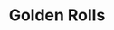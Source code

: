---
layout: place
title: "Golden Rolls"
permalink: /illinois/woodstock/golden-rolls.html
stateAbbr: IL
stateName: Illinois
cityName: Woodstock
seo:
  name: "Golden Rolls"
  type: Restaurant
  links: http://www.goldenrollssushi.com/
description: "Chill Japanese bistro with a bar featuring creative sushi rolls, noodle dishes & teriyaki entrees. Golden Rolls serves delicious sushi in Woodstock, Illinois. Try fresh Japanese dishes for a great dining experience. Available for takeout, delivery, lunch, and dinner."
place_id: ChIJP7v519ZrD4gRHdSJyDJyc1k
photos:
  - name: >-
      places/ChIJP7v519ZrD4gRHdSJyDJyc1k/photos/AeeoHcL7oify-4c3vQwQamS3WU8lP9EkGMivALu05xb6SDGQHYJOG-HRtYKgw3QGI2NFmqngWLEJfvT7e8SbPT8lGQQUp3V_lP_m9BPmZFMBdmfHIyvoQocVTu9ZO-V5QpllrWMsPhumWSbRhHlySAod9_UZFvurrfzZz-RNg2OtZ71I5QauBsqrxt-KI2i4Dya8HoGm8HZiIgbKi_6R_MGWlFJSXk7znyAhjPJP8eTJLfIpz7RZBCNGrTpJ8oLFa8BbhvFAr00Or20zy4wKoM_Xon6STR7eOTnIZxWu1DylAjupiYfQIv1nCUn53igPuR1NcFVRhw8zKeY0xn-hAIVyuI5wKyB1awp-XlUY5L3FxwZx7JbDTSHwMO-KkYtS9Dqo0OWAY8WIc7Z4wflwq3g_Qo96y8NcnCDviH1FAfBracwr3Q
    widthPx: 3024
    heightPx: 4032
    authorAttributions:
      - displayName: Kim Tracy Sandoval
        uri: https://maps.google.com/maps/contrib/111402971100856487407
        photoUri: >-
          https://lh3.googleusercontent.com/a-/ALV-UjUuDAGwstOiNffEbUwXBz7xdQwVRrdQuOEWWFleRK3kts0rF4BiAA=s100-p-k-no-mo
    flagContentUri: >-
      https://www.google.com/local/imagery/report/?cb_client=maps_api_places.places_api&image_key=!1e10!2sCIHM0ogKEICAgICOj5vbNw&hl=en-US
    googleMapsUri: >-
      https://www.google.com/maps/place//data=!3m4!1e2!3m2!1sCIHM0ogKEICAgICOj5vbNw!2e10!4m2!3m1!1s0x880f6bd6d7f9bb3f:0x59737232c889d41d
  - name: >-
      places/ChIJP7v519ZrD4gRHdSJyDJyc1k/photos/AeeoHcJXl7nNn1W8GdraTUm-J536mo5DF5vCGbW5_iuLMlfMCiPaVdsW4OmBBfLZU885VIzHMa93HtboAhvCgc2P7BlkGbUeh3N31SG8ZVAlzQEhHNXpxDkquCsWLCWmTKqDqchiMAKRq7NwgMVPtrIEkm27P3WvB6DZQrh6V1I5TnikDwKVqypTG2piL-iy4BjxzoRRFjU0T14A1y7qRg5Wf8X82mkn8QR1y3yyYMa5RhTL3jl-bAadHPfpkDj3Rzg-iY1XXpPS-HkCsbKkr7yA0pJIroClyUlKNUAsATx1rKcbPA
    widthPx: 640
    heightPx: 480
    authorAttributions:
      - displayName: Golden Rolls
        uri: https://maps.google.com/maps/contrib/104732688354262135286
        photoUri: >-
          https://lh3.googleusercontent.com/a/ACg8ocL8jpTmzOUU94IKGIBHZgj4IYPLO-_wBIbnyhq-ORQ1SFghFg=s100-p-k-no-mo
    flagContentUri: >-
      https://www.google.com/local/imagery/report/?cb_client=maps_api_places.places_api&image_key=!1e10!2sAF1QipO6COtQbRzY9M8Xa0Fqo0TIoz5WDJKSWTZEpoTf&hl=en-US
    googleMapsUri: >-
      https://www.google.com/maps/place//data=!3m4!1e2!3m2!1sAF1QipO6COtQbRzY9M8Xa0Fqo0TIoz5WDJKSWTZEpoTf!2e10!4m2!3m1!1s0x880f6bd6d7f9bb3f:0x59737232c889d41d
  - name: >-
      places/ChIJP7v519ZrD4gRHdSJyDJyc1k/photos/AeeoHcK25VJuQweFlFAtjgdPoUYVu0JtPXOlMPPBcgxQ3B4H7ferdl4poXLHlys2knkj3RtwWaCIAhWGA1ciuBcy7SO8-VDC0rtTBPTTL-BVXGSMQry31z-v-ofFvUC042QVl4hGrqa-vDOahsqnsM7uomaLmGKdqzZfgVORI_n0YoQnjwQM3BzIRUIReyE-JhxunpXKTWyI3dLAcx8efKKCPXMyOsP12_2avJHAUXjzjyvXbaQSHso8NnVnEGt_WTrI7nbGD625EyNFf0Fh7-W1p6cc4iuK9uO_RKaPK3R9yWhCbq2dOTOv6fBjj7VcZ7Y9Rqa1YwE1YjzotHGalzMwDOA28buY85_emLzdUsfajmmvQvl-omBv5QqEOv5ZptMO-cQQO3-mLcDmJBUYd9wNM7Smw4rqDox7Yd2b_VpTKEcIMAI
    widthPx: 4000
    heightPx: 2252
    authorAttributions:
      - displayName: Alexa
        uri: https://maps.google.com/maps/contrib/116979790778515550844
        photoUri: >-
          https://lh3.googleusercontent.com/a-/ALV-UjUxdHHWqjwFpq44zpY6ztri2IIHHqFuJYISTtAfCIDnw0L5Wg4=s100-p-k-no-mo
    flagContentUri: >-
      https://www.google.com/local/imagery/report/?cb_client=maps_api_places.places_api&image_key=!1e10!2sCIHM0ogKEICAgIDNxqKmhwE&hl=en-US
    googleMapsUri: >-
      https://www.google.com/maps/place//data=!3m4!1e2!3m2!1sCIHM0ogKEICAgIDNxqKmhwE!2e10!4m2!3m1!1s0x880f6bd6d7f9bb3f:0x59737232c889d41d
  - name: >-
      places/ChIJP7v519ZrD4gRHdSJyDJyc1k/photos/AeeoHcJkeFRKDynuQHQVh_gcrNZkt5eVRu2UqNlyL65rv2DKrdZpUVXL-WWUZ44xrHqpCb0YP_Rim_iJ2LxwMtbNhFuw_Rp3U7QzRtj9wMbWTXEUGbtymk18jwAnJ_oAOBfsdc4P-OMXIwUYOG5lFNMfpJSkVRwempRmaJqvDR610VqnaeVt8Iiyr1GTLfwy-7u_Whz1zxmU80ip3pe1Go81dWtE2hyoPDgY2ZLECWL0eAdwqiAAFnuVYyBoNUaURlZRyM_pcIHMoMWNUw1fx55dkJ7NXhNChEFjkErRCtO7tNrshNYGau-0vN-WiKPqXdhCxDD8BOj960h2inMBBhfwpuUcohxZSu5WTo3CA0jtTbsj2mkQHooTmazeWpSZdfdGwph1bAF8uNNvvQGyHztiZCf7Wfbi49QH0XquAa6ZfDDC-F98
    widthPx: 4080
    heightPx: 3072
    authorAttributions:
      - displayName: bill p
        uri: https://maps.google.com/maps/contrib/102834569007841463255
        photoUri: >-
          https://lh3.googleusercontent.com/a-/ALV-UjXJ3kVrJLNtGpndbctxOVWS4eHHLroMBxvmytOwrfI3aiYcfesh5A=s100-p-k-no-mo
    flagContentUri: >-
      https://www.google.com/local/imagery/report/?cb_client=maps_api_places.places_api&image_key=!1e10!2sCIHM0ogKEICAgICzybeJmAE&hl=en-US
    googleMapsUri: >-
      https://www.google.com/maps/place//data=!3m4!1e2!3m2!1sCIHM0ogKEICAgICzybeJmAE!2e10!4m2!3m1!1s0x880f6bd6d7f9bb3f:0x59737232c889d41d
  - name: >-
      places/ChIJP7v519ZrD4gRHdSJyDJyc1k/photos/AeeoHcJK2zeRplcKcEh9XSeWkJMtPY8DLqDPA990TgtXFJzb9qmHNsJ-uC0zR5rnQN3e-K3I85LK7HjQwgP3deFsgeS8aV1-lI8Lb30d_NiQZW5cAkAc9aL34OBNy44GAOitzDLUygCx5ysTAqzGtoe3PAUouj4I52IUrB-9kDn9MSGT_DgxbRYMmJVNEZ245NoBKwPAEzBOUTdei2DCNQiYrs_igd92uclHfy6nbfn7o2pWFLX3KX2eb2nMdD1b4fhk7eMwNDNmjhBiTHzZRxkhrXMlaexSyrw1qXBn7lDm4XJx_HaNsFfMRLfU0i6q-GnWU5aLnro45SZBYs_OOiRMRojU6IVEGBHV3Y-k2xjvSVYm-xVib-XR-7AiJ9x3oSntngAYjUN3O7Nr-a9TEtfUpBZYSfEKw1GJhIVgUshyPHQ4CA
    widthPx: 4032
    heightPx: 3024
    authorAttributions:
      - displayName: David Hope
        uri: https://maps.google.com/maps/contrib/114576872237676361953
        photoUri: >-
          https://lh3.googleusercontent.com/a/ACg8ocKAdhERHoCjxs884yX0Ga8ur7t_r9l7PUh7uYAwe4mH_bYgvyc=s100-p-k-no-mo
    flagContentUri: >-
      https://www.google.com/local/imagery/report/?cb_client=maps_api_places.places_api&image_key=!1e10!2sCIHM0ogKEICAgMCwk7vXfw&hl=en-US
    googleMapsUri: >-
      https://www.google.com/maps/place//data=!3m4!1e2!3m2!1sCIHM0ogKEICAgMCwk7vXfw!2e10!4m2!3m1!1s0x880f6bd6d7f9bb3f:0x59737232c889d41d
  - name: >-
      places/ChIJP7v519ZrD4gRHdSJyDJyc1k/photos/AeeoHcI9kdnd9nO_ZZuds1CqrFk3ZU-LHADrirrdbl5NvT0xAYq6XRN-oOWlQoAtLh8SrfQ7w8CEqoteYBKk6-RdkLt0T6ksidZts_Sxe0zVLFoo8AEMTl5kNkvxEQPwF0s2mLsiW0slzoCnl6oazSLRVdExvZzGQnLc0Ok5n3mXCMQAkf4KTxRvCef3hoe7fKZxqaW2AU8IvC-gHjZvVM8-HdJ08SgyftROuK9dqBYuhEF9sPGvxK2Q4Sn3FYTPlp0ASM5YCYRtGUNg-QkaxVadYdCgqB3r7MEB7YQ_gXSH0zVrDmdGGF3xQQRIogNw1Cf9B72RGJJVdiV3MfuIhIU11759-FE42tGLQYePVjkzwoGRARaJ0ZNEKut6oUgOmh0FDCzBLP3XC-AzPgv4Rwzzw0GJ1hGayM2s2qtlMmQZxXP8NBMQ
    widthPx: 3072
    heightPx: 4080
    authorAttributions:
      - displayName: bill p
        uri: https://maps.google.com/maps/contrib/102834569007841463255
        photoUri: >-
          https://lh3.googleusercontent.com/a-/ALV-UjXJ3kVrJLNtGpndbctxOVWS4eHHLroMBxvmytOwrfI3aiYcfesh5A=s100-p-k-no-mo
    flagContentUri: >-
      https://www.google.com/local/imagery/report/?cb_client=maps_api_places.places_api&image_key=!1e10!2sCIHM0ogKEICAgICzybeJ-AE&hl=en-US
    googleMapsUri: >-
      https://www.google.com/maps/place//data=!3m4!1e2!3m2!1sCIHM0ogKEICAgICzybeJ-AE!2e10!4m2!3m1!1s0x880f6bd6d7f9bb3f:0x59737232c889d41d
  - name: >-
      places/ChIJP7v519ZrD4gRHdSJyDJyc1k/photos/AeeoHcJCRInpWbbct0PU_STE2A7lDktPixVwPncs2JZ6JU34aIByI-p8h0DJGzfZiSYNq4vTHSl0s9EBpb2tPR6ncor_kf0XZIQzDrjjJQ40z9OcljYNvZO4q-u1-DFTtPg54WxYL_mG25nBQL7i6NuDo5CVIDSd5SredhklBdQQ9aesYkQVQ30XOFi9OEF5Dx7v7yCMVGuyaor93ptx7NDuEecR5GOHfIhPwTSwOUgZzQYEg1jWppfAD3q33S9nmY5cOvGnCTSLZMPPD59B-byFlooRl3fvNjUfNbwqmuh5BzGWVLToF9ptBC1q6JZLSNHkXwLze3nuPxG3tfDDdXf1BcJoK3wJ9xJkFNUyG8G-AhebMPp8ovQNWDtrhHAsP_gwdYHYk6DgbfOvMGb09ysDSbIbNckJ3rHp3v5IJ21HoDQ
    widthPx: 4032
    heightPx: 1960
    authorAttributions:
      - displayName: hillary szewczyk
        uri: https://maps.google.com/maps/contrib/111016111508613702137
        photoUri: >-
          https://lh3.googleusercontent.com/a-/ALV-UjUjUx7SeEAUwGSWh7xYp6IKoBQkW1VNPxY8Kg80o8SZ-KnXxKQ=s100-p-k-no-mo
    flagContentUri: >-
      https://www.google.com/local/imagery/report/?cb_client=maps_api_places.places_api&image_key=!1e10!2sCIHM0ogKEICAgIDZ9JqpcQ&hl=en-US
    googleMapsUri: >-
      https://www.google.com/maps/place//data=!3m4!1e2!3m2!1sCIHM0ogKEICAgIDZ9JqpcQ!2e10!4m2!3m1!1s0x880f6bd6d7f9bb3f:0x59737232c889d41d
  - name: >-
      places/ChIJP7v519ZrD4gRHdSJyDJyc1k/photos/AeeoHcIdPGyaHKhskNFo_zXuL7-aPJZIRF6pqb_f8JyoPS3uENCw6mzIRuifc46GDEnwfo4hLTQMuZ3kdKhEzlFVDavjk1o1zeiDyvDr85cZTmPiePmtcvAZ5iuKQm8JGqNkAFWnBOdXMdGWcuuEgjOvekG1RPtWC2XuF2i_4mT01wr73huyphJEoh7l1kr_DoeeVJONhWsCRBB14M15EpHBBxCDMxKGhlOlnhdPWRpsM5kTgGNHMsO1u8L5dgiZoGpnNbb9yLisoks5ydPOKtw4Kt6B2XjXxqeza-SFEZH_pxLKb1qXxKyw03CIVDv6gOkkhD2p_FT0cOZ9ZOnqH_ahfqnCmoRlYBmPfNc6eI0hoeoJdWvfqH1EWQk2IjAFIBTwCsx_pADDX-hes1GAktApE7otQehsEc0otQKjDnvV5-zMwSin
    widthPx: 1200
    heightPx: 1600
    authorAttributions:
      - displayName: Elvis Sakalauskas
        uri: https://maps.google.com/maps/contrib/100195708368770995173
        photoUri: >-
          https://lh3.googleusercontent.com/a-/ALV-UjU1_T-C4iXX21zNeY56D8Gns5GlqrZxaHkp83QvwxceG1OYZSw=s100-p-k-no-mo
    flagContentUri: >-
      https://www.google.com/local/imagery/report/?cb_client=maps_api_places.places_api&image_key=!1e10!2sCIHM0ogKEICAgICy3r-E_gE&hl=en-US
    googleMapsUri: >-
      https://www.google.com/maps/place//data=!3m4!1e2!3m2!1sCIHM0ogKEICAgICy3r-E_gE!2e10!4m2!3m1!1s0x880f6bd6d7f9bb3f:0x59737232c889d41d
  - name: >-
      places/ChIJP7v519ZrD4gRHdSJyDJyc1k/photos/AeeoHcK88xsoA3mQlXo0tlKICbOO1ZLsoqoMJ5WAYd9bLQnatVJ6ke1ySPxAGWeGYpPdjWL9ejHFGwLUhcFhjzlnFWZ180o82MytnCynQgdjucAG9UVbZnacw4cSHaZqM96btlNjn-Rwo-70cHCwgPBICXXDrKrdCjb9eiI8CUmR2TQs8YvrzbwY2DA_yO933Vn_8yaGdrNIdyNdQlDON0tS70i2iT0FZ1KRavWTrmuVTGRSoLPfn0Yr6njhGF4iHYingk9ksLYUD6JmEEqiseTj8ZlRyp1rXjKfcX4IjFHFIXkprJMz_F8Ld8OLViUJTsIKGe62zfXHkckv6e5lur0G3bmY77TJdbeHXKsanAsoK5AqpiIlf3DuzVwzDqU2ZGzQHVzNQt45AALq-S-XI-ujOSjUQbq5v9kyq8EIbz5J7ESAaBu8wvZX73nv6xHWTA
    widthPx: 1440
    heightPx: 2560
    authorAttributions:
      - displayName: Lisa B
        uri: https://maps.google.com/maps/contrib/100889671335535458332
        photoUri: >-
          https://lh3.googleusercontent.com/a-/ALV-UjVDOed76WMByWMw8yJXNSAqu2YyTW7FYL7eg44DcgWx8rivxVUqmA=s100-p-k-no-mo
    flagContentUri: >-
      https://www.google.com/local/imagery/report/?cb_client=maps_api_places.places_api&image_key=!1e10!2sCIABIhAGbzzgQAQnAmfEfdkACL_X&hl=en-US
    googleMapsUri: >-
      https://www.google.com/maps/place//data=!3m4!1e2!3m2!1sCIABIhAGbzzgQAQnAmfEfdkACL_X!2e10!4m2!3m1!1s0x880f6bd6d7f9bb3f:0x59737232c889d41d
  - name: >-
      places/ChIJP7v519ZrD4gRHdSJyDJyc1k/photos/AeeoHcJWs5p_SY5jz5iJ9EkPLDwyJLArkfN-Uys568Xftww4OpPW3zH60JoRP050IvAOR4MD-SHhg9Lv4-fF6J7wxUFsbatg0rg8cjBBoctk9EytWX2s4JyXsVtkh6QYKTmsqAW6TjHkEwoueSRYVfGTk8hIvo005LboFjNw29fHCPnJxD84C5CUFK8gEMkM48Ex7oTWe__5_fWK3k5715nW-bYjYrzn6_n9l2m2C7FY7V7S6qWc2dTehpiLfuFk6DyZxqCP1CieFL6S1Fwrt-S6BTSV-qNkt4ZJwm46hv8DARttBptEFyC7aK_ZCAJ4V34q_X8TmNODO-yyr9pszEM4pNTXDfSAGcDq3CKKaSwT9LZIK4RWsZMypGa6PayBYYRK7kHxpyGA2fiJsFMcbaqaoJZUZqQCc6dlHQ1w0rLFiwwGHBJD
    widthPx: 2700
    heightPx: 4800
    authorAttributions:
      - displayName: hillary szewczyk
        uri: https://maps.google.com/maps/contrib/111016111508613702137
        photoUri: >-
          https://lh3.googleusercontent.com/a-/ALV-UjUjUx7SeEAUwGSWh7xYp6IKoBQkW1VNPxY8Kg80o8SZ-KnXxKQ=s100-p-k-no-mo
    flagContentUri: >-
      https://www.google.com/local/imagery/report/?cb_client=maps_api_places.places_api&image_key=!1e10!2sCIHM0ogKEICAgID4lqbg_AE&hl=en-US
    googleMapsUri: >-
      https://www.google.com/maps/place//data=!3m4!1e2!3m2!1sCIHM0ogKEICAgID4lqbg_AE!2e10!4m2!3m1!1s0x880f6bd6d7f9bb3f:0x59737232c889d41d
address: 790 S Eastwood Dr, Woodstock, IL 60098, USA
street: 790 S Eastwood Dr
city: Woodstock
state: IL
zip: '60098'
country: USA
neighborhood: null
latitude: '42.307583'
longitude: '-88.431788'
accessibility_options:
  wheelchairAccessibleParking: true
  wheelchairAccessibleEntrance: true
  wheelchairAccessibleRestroom: true
  wheelchairAccessibleSeating: true
business_status: OPERATIONAL
name: Golden Rolls
google_maps_links:
  directionsUri: >-
    https://www.google.com/maps/dir//''/data=!4m7!4m6!1m1!4e2!1m2!1m1!1s0x880f6bd6d7f9bb3f:0x59737232c889d41d!3e0
  placeUri: https://maps.google.com/?cid=6445621054135718941
  writeAReviewUri: >-
    https://www.google.com/maps/place//data=!4m3!3m2!1s0x880f6bd6d7f9bb3f:0x59737232c889d41d!12e1
  reviewsUri: >-
    https://www.google.com/maps/place//data=!4m4!3m3!1s0x880f6bd6d7f9bb3f:0x59737232c889d41d!9m1!1b1
  photosUri: >-
    https://www.google.com/maps/place//data=!4m3!3m2!1s0x880f6bd6d7f9bb3f:0x59737232c889d41d!10e5
primary_type: Sushi Restaurant
opening_hours:
  regular: null
  current: null
secondary_opening_hours:
  regular:
    weekdayDescriptions: null
    type: null
  current:
    weekdayDescriptions: null
    type: null
phone: (815) 308-5099
price_level: PRICE_LEVEL_MODERATE
price_range: $20 &ndash; $30
rating: '4.6'
rating_count: 329
website: http://www.goldenrollssushi.com/
reviews:
  - name: >-
      places/ChIJP7v519ZrD4gRHdSJyDJyc1k/reviews/ChZDSUhNMG9nS0VJQ0FnSUN6eWJlSmFBEAE
    relativePublishTimeDescription: 10 months ago
    rating: 5
    text:
      text: >-
        Great sushi. I've been to most of the sushi restaurants in McHenry
        county, this place continues to be my favorite for quality. The Maguru
        salad and the peppercorn tuna are my favorite menu options.  Miso soup
        is also better than most. The staff is friendly. Sometimes they don't
        have experienced bar tenders, so I stick to beers when I dine in.
      languageCode: en
    originalText:
      text: >-
        Great sushi. I've been to most of the sushi restaurants in McHenry
        county, this place continues to be my favorite for quality. The Maguru
        salad and the peppercorn tuna are my favorite menu options.  Miso soup
        is also better than most. The staff is friendly. Sometimes they don't
        have experienced bar tenders, so I stick to beers when I dine in.
      languageCode: en
    authorAttribution:
      displayName: bill p
      uri: https://www.google.com/maps/contrib/102834569007841463255/reviews
      photoUri: >-
        https://lh3.googleusercontent.com/a-/ALV-UjXJ3kVrJLNtGpndbctxOVWS4eHHLroMBxvmytOwrfI3aiYcfesh5A=s128-c0x00000000-cc-rp-mo-ba4
    publishTime: '2024-06-03T03:48:06.079259Z'
    flagContentUri: >-
      https://www.google.com/local/review/rap/report?postId=ChZDSUhNMG9nS0VJQ0FnSUN6eWJlSmFBEAE&d=17924085&t=1
    googleMapsUri: >-
      https://www.google.com/maps/reviews/data=!4m6!14m5!1m4!2m3!1sChZDSUhNMG9nS0VJQ0FnSUN6eWJlSmFBEAE!2m1!1s0x880f6bd6d7f9bb3f:0x59737232c889d41d
  - name: >-
      places/ChIJP7v519ZrD4gRHdSJyDJyc1k/reviews/ChdDSUhNMG9nS0VJQ0FnSUNwbDVlTmpBRRAB
    relativePublishTimeDescription: a year ago
    rating: 4
    text:
      text: >-
        𝔾𝕠𝕝𝕕𝕖𝕟 ℝ𝕠𝕝𝕝𝕤 𝕊𝕦𝕤𝕙𝕚 𝔹𝕒𝕣 & 𝔾𝕣𝕚𝕝𝕝

        ⁷⁹⁰ ˢ ᴱᵃˢᵗʷᵒᵒᵈ ᴰʳ, ᵂᵒᵒᵈˢᵗᵒᶜᵏ, ᴵᴸ ⁶⁰⁰⁹⁸

        🆁🅴🆅🅸🅴🆆

        4/5 ⭐️


        𝐃𝐑𝐈𝐍𝐊𝐒: 𝑫𝙞𝒆𝙩 𝘾𝒐𝙠𝒆 (𝙣𝒐 𝒊𝙘𝒆) & 𝘿𝒓. 𝙋𝒆𝙥𝒑𝙚𝒓
        (𝙡𝒊𝙜𝒉𝙩 𝙞𝒄𝙚)

        Served as canned with glasses to pour in ourselves


        𝐒𝐓𝐀𝐑𝐓𝐄𝐑: 𝑮𝙤𝒍𝙙𝒆𝙣 𝙎𝒉𝙧𝒊𝙢𝒑

        3 pieces of shrimp topped with a generous amount of golden sauce atop a
        bed of white rice splashed with soy sauce.


        𝐌𝐀𝐈𝐍:

        𝑪𝙧𝒂𝙗 𝙍𝒂𝙣𝒈𝙤𝒐𝙣 𝙍𝒐𝙡𝒍

        -king crab, cream cheese, masago, green onions -deep fried-topped with
        eel sauce and sriracha

        𝑪𝙧𝒂𝙗 𝘾𝒂𝙠𝒆 𝑹𝙤𝒍𝙡

        -crab cake avocado topped w/masago with garlic cream sauce


        𝐒𝐞𝐫𝐯𝐞𝐫 𝐰𝐚𝐬 𝐲𝐨𝐮𝐧𝐠 (𝐬𝐞𝐞𝐦𝐞𝐝 𝐧𝐞𝐰) 𝐚𝐧𝐝 𝐚 𝐛𝐢𝐭
        𝐧𝐞𝐫𝐯𝐨𝐮𝐬, 𝐛𝐮𝐭 𝐧𝐢𝐜𝐞 𝐚𝐧𝐝 𝐚𝐭𝐭𝐞𝐧𝐭𝐢𝐯𝐞.

        𝐆𝐨𝐥𝐝𝐞𝐧 𝐬𝐚𝐮𝐜𝐞 𝐰𝐚𝐬 𝐝𝐞𝐥𝐢𝐜𝐢𝐨𝐮𝐬 𝐨𝐧 𝐭𝐡𝐞
        𝐬𝐭𝐚𝐫𝐭𝐞𝐫 𝐛𝐮𝐭 𝐒𝐡𝐫𝐢𝐦𝐩 𝐰𝐚𝐬 𝐚 𝐛𝐢𝐭
        𝐜𝐡𝐞𝐰𝐲/𝐨𝐯𝐞𝐫𝐜𝐨𝐨𝐤𝐞𝐝.

        𝐒𝐚𝐯𝐞𝐝 𝐭𝐡𝐞 𝐞𝐱𝐭𝐫𝐚 𝐠𝐨𝐥𝐝𝐞𝐧 𝐬𝐚𝐮𝐜𝐞 𝐚𝐧𝐝 𝐚𝐝𝐝𝐞𝐝
        𝐬𝐨𝐦𝐞 𝐨𝐧 𝐦𝐲 𝐫𝐨𝐥𝐥 (𝐂𝐫𝐚𝐛 𝐑𝐚𝐧𝐠𝐨𝐨𝐧) 𝐚𝐧𝐝 𝐢𝐭 𝐰𝐚𝐬
        𝐝𝐞𝐥𝐢𝐜𝐢𝐨𝐮𝐬!

        𝐈 𝐦𝐢𝐬𝐬𝐞𝐝 𝐭𝐡𝐞 𝐟𝐚𝐜𝐭 𝐭𝐡𝐚𝐭 𝐭𝐡𝐞𝐫𝐞 𝐰𝐚𝐬
        𝐒𝐫𝐢𝐫𝐚𝐜𝐡𝐚 𝐨𝐧 𝐭𝐡𝐞 𝐂𝐫𝐚𝐛 𝐑𝐚𝐧𝐠𝐨𝐨𝐧 𝐑𝐨𝐥𝐥 𝐬𝐨 𝐢𝐭
        𝐰𝐚𝐬 𝐚 𝐛𝐢𝐭 𝐬𝐩𝐢𝐜𝐲 𝐚𝐧𝐝 𝐈 𝐫𝐞𝐚𝐥𝐥𝐲 𝐝𝐨𝐧'𝐭 𝐥𝐢𝐤𝐞
        𝐬𝐩𝐢𝐜𝐲, 𝐛𝐮𝐭 𝐢𝐭 𝐰𝐚𝐬𝐧'𝐭 𝐭𝐞𝐫𝐫𝐢𝐛𝐥𝐲 𝐬𝐩𝐢𝐜𝐲 𝐬𝐨 𝐈
        𝐬𝐭𝐢𝐥𝐥 𝐞𝐧𝐣𝐨𝐲𝐞𝐝 𝐢𝐭. 𝐋𝐨𝐨𝐤𝐢𝐧𝐠 𝐚𝐭 𝐭𝐡𝐞
        𝐝𝐞𝐬𝐜𝐫𝐢𝐩𝐭𝐢𝐨𝐧 𝐨𝐧𝐥𝐢𝐧𝐞, 𝐢𝐭 𝐝𝐢𝐝𝐧'𝐭 𝐦𝐚𝐭𝐜𝐡 𝐭𝐡𝐞
        𝐩𝐚𝐩𝐞𝐫 𝐦𝐞𝐧𝐮 𝐢𝐧 𝐭𝐡𝐞 𝐫𝐞𝐬𝐭𝐚𝐮𝐫𝐚𝐧𝐭 𝐬𝐨 𝐈
        𝐰𝐨𝐧𝐝𝐞𝐫 𝐢𝐟 𝐭𝐡𝐞 𝐒𝐫𝐢𝐫𝐚𝐜𝐡𝐚 𝐰𝐚𝐬 𝐦𝐢𝐬𝐬𝐢𝐧𝐠 𝐨𝐧
        𝐭𝐡𝐞 𝐨𝐧𝐞 𝐢𝐧 𝐭𝐡𝐞 𝐫𝐞𝐬𝐭𝐚𝐮𝐫𝐚𝐧𝐭. 𝐎𝐧𝐥𝐢𝐧𝐞 𝐦𝐞𝐧𝐮
        𝐝𝐨𝐞𝐬𝐧'𝐭 𝐦𝐞𝐧𝐭𝐢𝐨𝐧 𝐭𝐡𝐚𝐭 𝐢𝐭 𝐢𝐬 𝐝𝐞𝐞𝐩 𝐟𝐫𝐢𝐞𝐝,
        𝐛𝐮𝐭 𝐦𝐞𝐧𝐮 𝐢𝐧 𝐫𝐞𝐬𝐭𝐚𝐮𝐫𝐚𝐧𝐭 𝐝𝐢𝐝.

        𝐌𝐲 𝐡𝐮𝐬𝐛𝐚𝐧𝐝 𝐭𝐫𝐢𝐞𝐝 𝐦𝐲 𝐫𝐨𝐥𝐥 𝐚𝐧𝐝 𝐥𝐨𝐯𝐞𝐝 𝐢𝐭!
        𝐒𝐚𝐢𝐝 𝐡𝐞 𝐰𝐨𝐮𝐥𝐝 𝐨𝐫𝐝𝐞𝐫 𝐢𝐭 𝐧𝐞𝐱𝐭 𝐭𝐢𝐦𝐞. 𝐇𝐞
        𝐥𝐢𝐤𝐞𝐬 𝐬𝐩𝐢𝐜𝐲!

        𝐈 𝐚𝐠𝐫𝐞𝐞𝐝 𝐭𝐡𝐚𝐭 𝐭𝐡𝐞 𝐭𝐞𝐱𝐭𝐮𝐫𝐞𝐬 𝐰𝐞𝐫𝐞 𝐠𝐫𝐞𝐚𝐭
        𝐚𝐧𝐝 𝐈 𝐰𝐨𝐮𝐥𝐝 𝐚𝐥𝐬𝐨 𝐠𝐞𝐭 𝐢𝐭 𝐚𝐠𝐚𝐢𝐧, 𝐛𝐮𝐭 𝐰/𝐨
        𝐭𝐡𝐞 𝐒𝐫𝐢𝐫𝐚𝐜𝐡𝐚!

        𝐌𝐲 𝐡𝐮𝐬𝐛𝐚𝐧𝐝 𝐬𝐚𝐢𝐝 𝐡𝐢𝐬 𝐫𝐨𝐥𝐥 (𝐂𝐫𝐚𝐛 𝐂𝐚𝐤𝐞) 𝐰𝐚𝐬
        𝐨𝐤𝐚𝐲, 𝐛𝐮𝐭 𝐧𝐨𝐭 𝐚𝐬 𝐠𝐨𝐨𝐝 𝐚𝐬 𝐦𝐢𝐧𝐞.

        𝐓𝐡𝐞 𝐚𝐦𝐛𝐢𝐞𝐧𝐜𝐞 𝐰𝐚𝐬 𝐧𝐢𝐜𝐞 𝐢𝐧𝐬𝐢𝐝𝐞. 𝐍𝐨𝐭 𝐛𝐮𝐬𝐲,
        𝐛𝐮𝐭 𝐰𝐞 𝐚𝐫𝐫𝐢𝐯𝐞𝐝 𝐚𝐫𝐨𝐮𝐧𝐝 𝟕:𝟑𝟎𝐩𝐦. 𝐓𝐡𝐞
        𝐨𝐮𝐭𝐬𝐢𝐝𝐞 𝐨𝐟 𝐭𝐡𝐞 𝐛𝐮𝐢𝐥𝐝𝐢𝐧𝐠 𝐠𝐚𝐯𝐞 𝐚 "𝐇𝐨𝐥𝐞 𝐢𝐧
        𝐭𝐡𝐞 𝐰𝐚𝐥𝐥" 𝐭𝐲𝐩𝐞 𝐯𝐢𝐛𝐞, 𝐛𝐮𝐭 𝐭𝐡𝐚𝐭 𝐰𝐚𝐬𝐧'𝐭 𝐚𝐧
        𝐢𝐬𝐬𝐮𝐞 𝐚𝐬 𝐭𝐡𝐨𝐬𝐞 𝐚𝐫𝐞 𝐬𝐨𝐦𝐞 𝐨𝐟 𝐭𝐡𝐞 𝐛𝐞𝐬𝐭
        𝐩𝐥𝐚𝐜𝐞𝐬.

        𝐈 𝐰𝐨𝐮𝐥𝐝 𝐡𝐚𝐯𝐞 𝐥𝐨𝐯𝐞𝐝 𝐢𝐭 𝐭𝐨 𝐛𝐞 𝐜𝐥𝐨𝐬𝐞𝐫 𝐭𝐨
        𝐭𝐡𝐞 𝐖𝐨𝐨𝐝𝐬𝐭𝐨𝐜𝐤 𝐬𝐪𝐮𝐚𝐫𝐞 𝐭𝐨 𝐰𝐚𝐥𝐤 𝐚𝐫𝐨𝐮𝐧𝐝
        𝐚𝐟𝐭𝐞𝐫, 𝐛𝐮𝐭 𝐭𝐡𝐚𝐭 𝐝𝐨𝐞𝐬𝐧'𝐭 𝐤𝐞𝐞𝐩 𝐮𝐬 𝐟𝐫𝐨𝐦
        𝐫𝐞𝐭𝐮𝐫𝐧𝐢𝐧𝐠.

        𝐂𝐨𝐬𝐭 𝐨𝐟 𝐟𝐨𝐨𝐝 𝐰𝐚𝐬 𝐚 𝐛𝐢𝐭 𝐡𝐢𝐠𝐡, 𝐛𝐮𝐭 𝐬𝐞𝐞𝐦𝐬 𝐨𝐧
        𝐩𝐚𝐫 𝐰𝐢𝐭𝐡 𝐞𝐯𝐞𝐫𝐲𝐰𝐡𝐞𝐫𝐞 𝐞𝐥𝐬𝐞.

        𝐈 𝐚𝐥𝐫𝐞𝐚𝐝𝐲 𝐚𝐭𝐞 𝐭𝐰𝐨 𝐨𝐟 𝐦𝐲 𝐫𝐨𝐥𝐥𝐬 𝐛𝐞𝐟𝐨𝐫𝐞
        𝐫𝐞𝐦𝐞𝐦𝐛𝐞𝐫𝐢𝐧𝐠 𝐭𝐨 𝐭𝐚𝐤𝐞 𝐚 𝐩𝐢𝐜.

        𝐈 𝐝𝐞𝐟𝐢𝐧𝐢𝐭𝐞𝐥𝐲 𝐬𝐮𝐠𝐠𝐞𝐬𝐭 𝐠𝐢𝐯𝐢𝐧𝐠 𝐭𝐡𝐞𝐦 𝐚 𝐭𝐫𝐲.
      languageCode: en
    originalText:
      text: >-
        𝔾𝕠𝕝𝕕𝕖𝕟 ℝ𝕠𝕝𝕝𝕤 𝕊𝕦𝕤𝕙𝕚 𝔹𝕒𝕣 & 𝔾𝕣𝕚𝕝𝕝

        ⁷⁹⁰ ˢ ᴱᵃˢᵗʷᵒᵒᵈ ᴰʳ, ᵂᵒᵒᵈˢᵗᵒᶜᵏ, ᴵᴸ ⁶⁰⁰⁹⁸

        🆁🅴🆅🅸🅴🆆

        4/5 ⭐️


        𝐃𝐑𝐈𝐍𝐊𝐒: 𝑫𝙞𝒆𝙩 𝘾𝒐𝙠𝒆 (𝙣𝒐 𝒊𝙘𝒆) & 𝘿𝒓. 𝙋𝒆𝙥𝒑𝙚𝒓
        (𝙡𝒊𝙜𝒉𝙩 𝙞𝒄𝙚)

        Served as canned with glasses to pour in ourselves


        𝐒𝐓𝐀𝐑𝐓𝐄𝐑: 𝑮𝙤𝒍𝙙𝒆𝙣 𝙎𝒉𝙧𝒊𝙢𝒑

        3 pieces of shrimp topped with a generous amount of golden sauce atop a
        bed of white rice splashed with soy sauce.


        𝐌𝐀𝐈𝐍:

        𝑪𝙧𝒂𝙗 𝙍𝒂𝙣𝒈𝙤𝒐𝙣 𝙍𝒐𝙡𝒍

        -king crab, cream cheese, masago, green onions -deep fried-topped with
        eel sauce and sriracha

        𝑪𝙧𝒂𝙗 𝘾𝒂𝙠𝒆 𝑹𝙤𝒍𝙡

        -crab cake avocado topped w/masago with garlic cream sauce


        𝐒𝐞𝐫𝐯𝐞𝐫 𝐰𝐚𝐬 𝐲𝐨𝐮𝐧𝐠 (𝐬𝐞𝐞𝐦𝐞𝐝 𝐧𝐞𝐰) 𝐚𝐧𝐝 𝐚 𝐛𝐢𝐭
        𝐧𝐞𝐫𝐯𝐨𝐮𝐬, 𝐛𝐮𝐭 𝐧𝐢𝐜𝐞 𝐚𝐧𝐝 𝐚𝐭𝐭𝐞𝐧𝐭𝐢𝐯𝐞.

        𝐆𝐨𝐥𝐝𝐞𝐧 𝐬𝐚𝐮𝐜𝐞 𝐰𝐚𝐬 𝐝𝐞𝐥𝐢𝐜𝐢𝐨𝐮𝐬 𝐨𝐧 𝐭𝐡𝐞
        𝐬𝐭𝐚𝐫𝐭𝐞𝐫 𝐛𝐮𝐭 𝐒𝐡𝐫𝐢𝐦𝐩 𝐰𝐚𝐬 𝐚 𝐛𝐢𝐭
        𝐜𝐡𝐞𝐰𝐲/𝐨𝐯𝐞𝐫𝐜𝐨𝐨𝐤𝐞𝐝.

        𝐒𝐚𝐯𝐞𝐝 𝐭𝐡𝐞 𝐞𝐱𝐭𝐫𝐚 𝐠𝐨𝐥𝐝𝐞𝐧 𝐬𝐚𝐮𝐜𝐞 𝐚𝐧𝐝 𝐚𝐝𝐝𝐞𝐝
        𝐬𝐨𝐦𝐞 𝐨𝐧 𝐦𝐲 𝐫𝐨𝐥𝐥 (𝐂𝐫𝐚𝐛 𝐑𝐚𝐧𝐠𝐨𝐨𝐧) 𝐚𝐧𝐝 𝐢𝐭 𝐰𝐚𝐬
        𝐝𝐞𝐥𝐢𝐜𝐢𝐨𝐮𝐬!

        𝐈 𝐦𝐢𝐬𝐬𝐞𝐝 𝐭𝐡𝐞 𝐟𝐚𝐜𝐭 𝐭𝐡𝐚𝐭 𝐭𝐡𝐞𝐫𝐞 𝐰𝐚𝐬
        𝐒𝐫𝐢𝐫𝐚𝐜𝐡𝐚 𝐨𝐧 𝐭𝐡𝐞 𝐂𝐫𝐚𝐛 𝐑𝐚𝐧𝐠𝐨𝐨𝐧 𝐑𝐨𝐥𝐥 𝐬𝐨 𝐢𝐭
        𝐰𝐚𝐬 𝐚 𝐛𝐢𝐭 𝐬𝐩𝐢𝐜𝐲 𝐚𝐧𝐝 𝐈 𝐫𝐞𝐚𝐥𝐥𝐲 𝐝𝐨𝐧'𝐭 𝐥𝐢𝐤𝐞
        𝐬𝐩𝐢𝐜𝐲, 𝐛𝐮𝐭 𝐢𝐭 𝐰𝐚𝐬𝐧'𝐭 𝐭𝐞𝐫𝐫𝐢𝐛𝐥𝐲 𝐬𝐩𝐢𝐜𝐲 𝐬𝐨 𝐈
        𝐬𝐭𝐢𝐥𝐥 𝐞𝐧𝐣𝐨𝐲𝐞𝐝 𝐢𝐭. 𝐋𝐨𝐨𝐤𝐢𝐧𝐠 𝐚𝐭 𝐭𝐡𝐞
        𝐝𝐞𝐬𝐜𝐫𝐢𝐩𝐭𝐢𝐨𝐧 𝐨𝐧𝐥𝐢𝐧𝐞, 𝐢𝐭 𝐝𝐢𝐝𝐧'𝐭 𝐦𝐚𝐭𝐜𝐡 𝐭𝐡𝐞
        𝐩𝐚𝐩𝐞𝐫 𝐦𝐞𝐧𝐮 𝐢𝐧 𝐭𝐡𝐞 𝐫𝐞𝐬𝐭𝐚𝐮𝐫𝐚𝐧𝐭 𝐬𝐨 𝐈
        𝐰𝐨𝐧𝐝𝐞𝐫 𝐢𝐟 𝐭𝐡𝐞 𝐒𝐫𝐢𝐫𝐚𝐜𝐡𝐚 𝐰𝐚𝐬 𝐦𝐢𝐬𝐬𝐢𝐧𝐠 𝐨𝐧
        𝐭𝐡𝐞 𝐨𝐧𝐞 𝐢𝐧 𝐭𝐡𝐞 𝐫𝐞𝐬𝐭𝐚𝐮𝐫𝐚𝐧𝐭. 𝐎𝐧𝐥𝐢𝐧𝐞 𝐦𝐞𝐧𝐮
        𝐝𝐨𝐞𝐬𝐧'𝐭 𝐦𝐞𝐧𝐭𝐢𝐨𝐧 𝐭𝐡𝐚𝐭 𝐢𝐭 𝐢𝐬 𝐝𝐞𝐞𝐩 𝐟𝐫𝐢𝐞𝐝,
        𝐛𝐮𝐭 𝐦𝐞𝐧𝐮 𝐢𝐧 𝐫𝐞𝐬𝐭𝐚𝐮𝐫𝐚𝐧𝐭 𝐝𝐢𝐝.

        𝐌𝐲 𝐡𝐮𝐬𝐛𝐚𝐧𝐝 𝐭𝐫𝐢𝐞𝐝 𝐦𝐲 𝐫𝐨𝐥𝐥 𝐚𝐧𝐝 𝐥𝐨𝐯𝐞𝐝 𝐢𝐭!
        𝐒𝐚𝐢𝐝 𝐡𝐞 𝐰𝐨𝐮𝐥𝐝 𝐨𝐫𝐝𝐞𝐫 𝐢𝐭 𝐧𝐞𝐱𝐭 𝐭𝐢𝐦𝐞. 𝐇𝐞
        𝐥𝐢𝐤𝐞𝐬 𝐬𝐩𝐢𝐜𝐲!

        𝐈 𝐚𝐠𝐫𝐞𝐞𝐝 𝐭𝐡𝐚𝐭 𝐭𝐡𝐞 𝐭𝐞𝐱𝐭𝐮𝐫𝐞𝐬 𝐰𝐞𝐫𝐞 𝐠𝐫𝐞𝐚𝐭
        𝐚𝐧𝐝 𝐈 𝐰𝐨𝐮𝐥𝐝 𝐚𝐥𝐬𝐨 𝐠𝐞𝐭 𝐢𝐭 𝐚𝐠𝐚𝐢𝐧, 𝐛𝐮𝐭 𝐰/𝐨
        𝐭𝐡𝐞 𝐒𝐫𝐢𝐫𝐚𝐜𝐡𝐚!

        𝐌𝐲 𝐡𝐮𝐬𝐛𝐚𝐧𝐝 𝐬𝐚𝐢𝐝 𝐡𝐢𝐬 𝐫𝐨𝐥𝐥 (𝐂𝐫𝐚𝐛 𝐂𝐚𝐤𝐞) 𝐰𝐚𝐬
        𝐨𝐤𝐚𝐲, 𝐛𝐮𝐭 𝐧𝐨𝐭 𝐚𝐬 𝐠𝐨𝐨𝐝 𝐚𝐬 𝐦𝐢𝐧𝐞.

        𝐓𝐡𝐞 𝐚𝐦𝐛𝐢𝐞𝐧𝐜𝐞 𝐰𝐚𝐬 𝐧𝐢𝐜𝐞 𝐢𝐧𝐬𝐢𝐝𝐞. 𝐍𝐨𝐭 𝐛𝐮𝐬𝐲,
        𝐛𝐮𝐭 𝐰𝐞 𝐚𝐫𝐫𝐢𝐯𝐞𝐝 𝐚𝐫𝐨𝐮𝐧𝐝 𝟕:𝟑𝟎𝐩𝐦. 𝐓𝐡𝐞
        𝐨𝐮𝐭𝐬𝐢𝐝𝐞 𝐨𝐟 𝐭𝐡𝐞 𝐛𝐮𝐢𝐥𝐝𝐢𝐧𝐠 𝐠𝐚𝐯𝐞 𝐚 "𝐇𝐨𝐥𝐞 𝐢𝐧
        𝐭𝐡𝐞 𝐰𝐚𝐥𝐥" 𝐭𝐲𝐩𝐞 𝐯𝐢𝐛𝐞, 𝐛𝐮𝐭 𝐭𝐡𝐚𝐭 𝐰𝐚𝐬𝐧'𝐭 𝐚𝐧
        𝐢𝐬𝐬𝐮𝐞 𝐚𝐬 𝐭𝐡𝐨𝐬𝐞 𝐚𝐫𝐞 𝐬𝐨𝐦𝐞 𝐨𝐟 𝐭𝐡𝐞 𝐛𝐞𝐬𝐭
        𝐩𝐥𝐚𝐜𝐞𝐬.

        𝐈 𝐰𝐨𝐮𝐥𝐝 𝐡𝐚𝐯𝐞 𝐥𝐨𝐯𝐞𝐝 𝐢𝐭 𝐭𝐨 𝐛𝐞 𝐜𝐥𝐨𝐬𝐞𝐫 𝐭𝐨
        𝐭𝐡𝐞 𝐖𝐨𝐨𝐝𝐬𝐭𝐨𝐜𝐤 𝐬𝐪𝐮𝐚𝐫𝐞 𝐭𝐨 𝐰𝐚𝐥𝐤 𝐚𝐫𝐨𝐮𝐧𝐝
        𝐚𝐟𝐭𝐞𝐫, 𝐛𝐮𝐭 𝐭𝐡𝐚𝐭 𝐝𝐨𝐞𝐬𝐧'𝐭 𝐤𝐞𝐞𝐩 𝐮𝐬 𝐟𝐫𝐨𝐦
        𝐫𝐞𝐭𝐮𝐫𝐧𝐢𝐧𝐠.

        𝐂𝐨𝐬𝐭 𝐨𝐟 𝐟𝐨𝐨𝐝 𝐰𝐚𝐬 𝐚 𝐛𝐢𝐭 𝐡𝐢𝐠𝐡, 𝐛𝐮𝐭 𝐬𝐞𝐞𝐦𝐬 𝐨𝐧
        𝐩𝐚𝐫 𝐰𝐢𝐭𝐡 𝐞𝐯𝐞𝐫𝐲𝐰𝐡𝐞𝐫𝐞 𝐞𝐥𝐬𝐞.

        𝐈 𝐚𝐥𝐫𝐞𝐚𝐝𝐲 𝐚𝐭𝐞 𝐭𝐰𝐨 𝐨𝐟 𝐦𝐲 𝐫𝐨𝐥𝐥𝐬 𝐛𝐞𝐟𝐨𝐫𝐞
        𝐫𝐞𝐦𝐞𝐦𝐛𝐞𝐫𝐢𝐧𝐠 𝐭𝐨 𝐭𝐚𝐤𝐞 𝐚 𝐩𝐢𝐜.

        𝐈 𝐝𝐞𝐟𝐢𝐧𝐢𝐭𝐞𝐥𝐲 𝐬𝐮𝐠𝐠𝐞𝐬𝐭 𝐠𝐢𝐯𝐢𝐧𝐠 𝐭𝐡𝐞𝐦 𝐚 𝐭𝐫𝐲.
      languageCode: en
    authorAttribution:
      displayName: Danielle Foster
      uri: https://www.google.com/maps/contrib/117480344048001391526/reviews
      photoUri: >-
        https://lh3.googleusercontent.com/a-/ALV-UjUWgLNOTJL8Q-HLZ3M37i21t3aV_BoyCC77bwynA3tHNA2HF-U=s128-c0x00000000-cc-rp-mo
    publishTime: '2023-08-12T05:15:38.191297Z'
    flagContentUri: >-
      https://www.google.com/local/review/rap/report?postId=ChdDSUhNMG9nS0VJQ0FnSUNwbDVlTmpBRRAB&d=17924085&t=1
    googleMapsUri: >-
      https://www.google.com/maps/reviews/data=!4m6!14m5!1m4!2m3!1sChdDSUhNMG9nS0VJQ0FnSUNwbDVlTmpBRRAB!2m1!1s0x880f6bd6d7f9bb3f:0x59737232c889d41d
  - name: >-
      places/ChIJP7v519ZrD4gRHdSJyDJyc1k/reviews/ChZDSUhNMG9nS0VJQ0FnSURfb043bGFBEAE
    relativePublishTimeDescription: 2 months ago
    rating: 2
    text:
      text: >-
        Food is mediocre. Rolls were very sloppy, unevenly cut with ingredients
        falling out of the sides. The rice on the Nigiri was not prepared
        properly and the rice fell apart. To be honest grocery Sushi was just as
        good or even better.
      languageCode: en
    originalText:
      text: >-
        Food is mediocre. Rolls were very sloppy, unevenly cut with ingredients
        falling out of the sides. The rice on the Nigiri was not prepared
        properly and the rice fell apart. To be honest grocery Sushi was just as
        good or even better.
      languageCode: en
    authorAttribution:
      displayName: Charlie Wonka
      uri: https://www.google.com/maps/contrib/115315754650969769186/reviews
      photoUri: >-
        https://lh3.googleusercontent.com/a/ACg8ocIGLLYTd6heGWWf9QOgtJyQAlu--grD1wPETR2UMwHsVkaIUA=s128-c0x00000000-cc-rp-mo
    publishTime: '2025-01-20T16:29:52.112282Z'
    flagContentUri: >-
      https://www.google.com/local/review/rap/report?postId=ChZDSUhNMG9nS0VJQ0FnSURfb043bGFBEAE&d=17924085&t=1
    googleMapsUri: >-
      https://www.google.com/maps/reviews/data=!4m6!14m5!1m4!2m3!1sChZDSUhNMG9nS0VJQ0FnSURfb043bGFBEAE!2m1!1s0x880f6bd6d7f9bb3f:0x59737232c889d41d
  - name: >-
      places/ChIJP7v519ZrD4gRHdSJyDJyc1k/reviews/ChdDSUhNMG9nS0VJQ0FnSURlNmVieXFnRRAB
    relativePublishTimeDescription: 2 years ago
    rating: 5
    text:
      text: >-
        I got invited to eat here by a friend. I was a little hesitant about
        eating here because how the outside looks. I was wrong ,the inside was
        very clean and nicely decorated. The staff was friendly. Food was very
        very good ! I highly recommend the calamari for an appetizer.
      languageCode: en
    originalText:
      text: >-
        I got invited to eat here by a friend. I was a little hesitant about
        eating here because how the outside looks. I was wrong ,the inside was
        very clean and nicely decorated. The staff was friendly. Food was very
        very good ! I highly recommend the calamari for an appetizer.
      languageCode: en
    authorAttribution:
      displayName: Thomas McDonald
      uri: https://www.google.com/maps/contrib/112013746950241097881/reviews
      photoUri: >-
        https://lh3.googleusercontent.com/a-/ALV-UjUTwaZoelkPAPcSOnCWHL_8Pd8DcGOudWOhzLptq_LBM5-NmGw6=s128-c0x00000000-cc-rp-mo-ba4
    publishTime: '2022-10-13T20:18:27.549843Z'
    flagContentUri: >-
      https://www.google.com/local/review/rap/report?postId=ChdDSUhNMG9nS0VJQ0FnSURlNmVieXFnRRAB&d=17924085&t=1
    googleMapsUri: >-
      https://www.google.com/maps/reviews/data=!4m6!14m5!1m4!2m3!1sChdDSUhNMG9nS0VJQ0FnSURlNmVieXFnRRAB!2m1!1s0x880f6bd6d7f9bb3f:0x59737232c889d41d
  - name: >-
      places/ChIJP7v519ZrD4gRHdSJyDJyc1k/reviews/ChZDSUhNMG9nS0VJQ0FnTURnX2RXNVZBEAE
    relativePublishTimeDescription: a month ago
    rating: 5
    text:
      text: >-
        A truly magical experience! Got the tempura lobster rolls and oh my was
        that filling. Lobster was fresh and hit the spot
      languageCode: en
    originalText:
      text: >-
        A truly magical experience! Got the tempura lobster rolls and oh my was
        that filling. Lobster was fresh and hit the spot
      languageCode: en
    authorAttribution:
      displayName: Doing it With jason
      uri: https://www.google.com/maps/contrib/108577715126892730821/reviews
      photoUri: >-
        https://lh3.googleusercontent.com/a-/ALV-UjUhSMQOuVLswaQoR9y09YOCreHvseo9lUbFk_lOktomn7cjPxhHOQ=s128-c0x00000000-cc-rp-mo
    publishTime: '2025-02-26T22:50:53.290955Z'
    flagContentUri: >-
      https://www.google.com/local/review/rap/report?postId=ChZDSUhNMG9nS0VJQ0FnTURnX2RXNVZBEAE&d=17924085&t=1
    googleMapsUri: >-
      https://www.google.com/maps/reviews/data=!4m6!14m5!1m4!2m3!1sChZDSUhNMG9nS0VJQ0FnTURnX2RXNVZBEAE!2m1!1s0x880f6bd6d7f9bb3f:0x59737232c889d41d
parking_options:
  freeParkingLot: true
  freeStreetParking: true
  valetParking: false
payment_options:
  acceptsDebitCards: true
  acceptsCashOnly: false
  acceptsNfc: true
allow_dogs: null
curbside_pickup: null
delivery: true
dine_in: true
good_for_children: true
good_for_groups: true
good_for_sports: false
live_music: null
menu_for_children: true
outdoor_seating: null
reservable: true
restroom: true
serves_beer: true
serves_breakfast: true
serves_brunch: null
serves_cocktails: true
serves_coffee: true
serves_dinner: true
serves_dessert: true
serves_lunch: true
serves_vegetarian_food: true
serves_wine: true
takeout: true
summary: >-
  Chill Japanese bistro with a bar featuring creative sushi rolls, noodle dishes
  & teriyaki entrees.

---